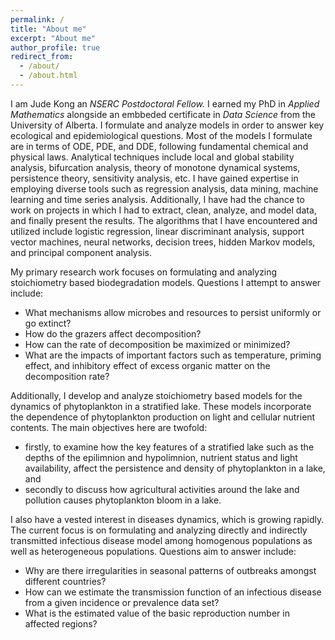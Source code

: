```yaml
---
permalink: /
title: "About me"
excerpt: "About me"
author_profile: true
redirect_from: 
  - /about/
  - /about.html
---
```


I am Jude Kong an *NSERC Postdoctoral Fellow.* I earned my PhD in *Applied Mathematics* alongside an embbeded certificate in *Data Science* from the University of Alberta.  I formulate  and analyze models in order  to answer key  ecological  and epidemiological questions. Most of the models I formulate are in terms of ODE, PDE, and DDE,  following fundamental chemical and physical laws. Analytical techniques include local and global stability analysis, bifurcation analysis, theory of monotone dynamical systems, persistence theory, sensitivity analysis, etc.  I have gained expertise in employing diverse tools such as regression analysis, data mining, machine learning and time series analysis. Additionally, I have had the chance to work on projects in which I had to extract, clean, analyze, and model data, and finally present the results. The algorithms that I have encountered and utilized include logistic regression, linear discriminant analysis, support vector machines, neural networks, decision trees, hidden Markov models, and principal component analysis.

My primary research work focuses on formulating and analyzing stoichiometry based biodegradation models. Questions I attempt to answer include:
* What mechanisms allow microbes and  resources  to persist uniformly or go extinct?
* How do the grazers affect decomposition?
* How can the rate of decomposition be maximized or minimized?
* What are the impacts of important factors such as temperature, priming effect, and inhibitory effect of excess  organic matter on the decomposition rate?

Additionally, I develop and analyze  stoichiometry based models for  the dynamics of phytoplankton  in a stratified lake. These models  incorporate the  dependence of phytoplankton production on light and cellular nutrient contents.  The main objectives here are twofold:
* firstly, to examine how the key features of a stratified lake such as  the depths of the epilimnion and hypolimnion, nutrient status and light availability, affect the persistence and density of phytoplankton in a lake, and
* secondly to discuss how agricultural activities around the lake and pollution causes phytoplankton bloom in a lake.

I also have a vested interest in diseases dynamics, which is growing rapidly. The current focus is on  formulating and analyzing directly and indirectly  transmitted infectious disease model among homogenous populations as well as heterogeneous populations.  Questions aim to answer include:
* Why are there irregularities in seasonal patterns of outbreaks amongst different countries?
* How  can we estimate the transmission   function of an infectious disease  from a given incidence or prevalence data set?
* What is the estimated value of the basic reproduction number in affected regions?

